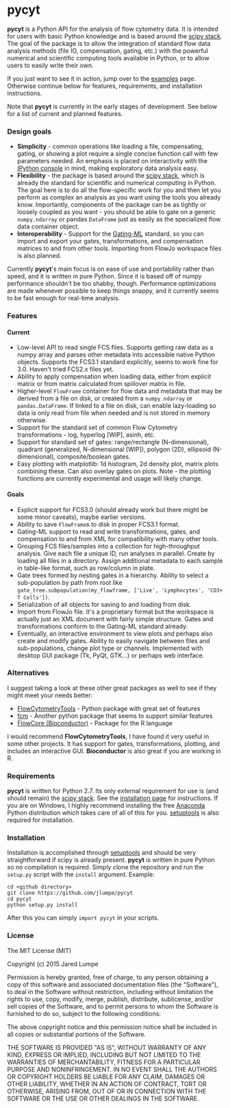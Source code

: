 # pycyt

**pycyt** is a Python API for the analysis of flow cytometry data. It is intended for users with basic Python knowledge and is based around the [scipy stack](http://www.scipy.org/). The goal of the package is to allow the integration of standard flow data analysis methods (file IO, compensation, gating, etc.) with the powerful numerical and scientific computing tools available in Python, or to allow users to easily write their own.

If you just want to see it in action, jump over to the [examples](pycyt/examples/) page. Otherwise continue below for features, requirements, and installation instructions.

Note that **pycyt** is currently in the early stages of development. See below for a list of current and planned features.


### Design goals

* **Simplicity** - common operations like loading a file, compensating, gating, or showing a plot require a single concise function call with few parameters needed. An emphasis is placed on interactivity with the [IPython console](https://ipython.org/ipython-doc/3/interactive/qtconsole.html) in mind, making exploratory data analysis easy.
* **Flexibility** - the package is based around the [scipy stack](http://www.scipy.org/), which is already the standard for scientific and numerical computing in Python. The goal here is to do all the flow-specific work for you and then let you perform as complex an analysis as you want using the tools you already know. Importantly, components of the package can be as tightly or loosely coupled as you want - you should be able to gate on a generic `numpy.ndarray` or pandas `DataFrame` just as easily as the specialized flow data container object.
* **Interoperability** - Support for the [Gating-ML](http://flowcyt.sourceforge.net/gating/) standard, so you can import and export your gates, transformations, and compensation matrices to and from other tools. Importing from FlowJo workspace files is also planned.

Currently **pycyt**'s main focus is on ease of use and portability rather than speed, and it is written in pure Python. Since it is based off of numpy performance shouldn't be too shabby, though. Performance optimizations are made whenever possible to keep things snappy, and it currently seems to be fast enough for real-time analysis.


### Features

#### Current

* Low-level API to read single FCS files. Supports getting raw data as a numpy array and parses other metadata into accessible native Python objects. Supports the FCS3.1 standard explicitly, seems to work fine for 3.0. Haven't tried FCS2.x files yet.
* Ability to apply compensation when loading data, either from explicit matrix or from matrix calculated from spillover matrix in file.
* Higher-level `FlowFrame` container for flow data and metadata that may be derived from a file on disk, or created from a `numpy.ndarray` or `pandas.DataFrame`. If linked to a file on disk, can enable lazy-loading so data is only read from file when needed and is not stored in memory otherwise.
* Support for the standard set of common Flow Cytometry transformations - log, hyperlog [WIP], asinh, etc.
* Support for standard set of gates: range/rectangle (N-dimensional), quadrant (generalized, N-dimensional [WIP]), polygon (2D), ellipsoid (N-dimensional), composite/boolean gates.
* Easy plotting with matplotlib: 1d histogram, 2d density plot, matrix plots combining these. Can also overlay gates on plots. Note - the plotting functions are currently experimental and usage will likely change.


#### Goals

* Explicit support for FCS3.0 (should already work but there might be some minor caveats), maybe earlier versions.
* Ability to save `FlowFrame`s to disk in proper FCS3.1 format.
* Gating-ML support to read and write transformations, gates, and compensation to and from XML for compatibility with many other tools.
* Grouping FCS files/samples into a collection for high-throughput analysis. Give each file a unique ID, run analyses in parallel. Create by loading all files in a directory. Assign additional metadata to each sample in table-like format, such as row/column in plate.
* Gate trees formed by nesting gates in a hierarchy. Ability to select a sub-population by path from root like `gate_tree.subpopulation(my_flowframe, ['Live', 'Lymphocytes', 'CD3+ T Cells'])`.
* Serialization of all objects for saving to and loading from disk.
* Import from FlowJo file. It's a proprietary format but the workspace is actually just an XML document with fairly simple structure. Gates and transformations conform to the Gating-ML standard already.
* Eventually, an interactive environment to view plots and perhaps also create and modify gates. Ability to easily navigate between files and sub-populations, change plot type or channels. Implemented with desktop GUI package (Tk, PyQt, GTK...) or perhaps web interface.


### Alternatives

I suggest taking a look at these other great packages as well to see if they might meet your needs better:

* [FlowCytometryTools](https://github.com/eyurtsev/FlowCytometryTools) - Python package with great set of features
* [fcm](https://pythonhosted.org/fcm/basic.html>) - Another python package that seems to support similar features
* [FlowCore (Bioconductor)](https://www.bioconductor.org/packages/release/bioc/html/flowCore.html) - Package for the R language

I would recommend **FlowCytometryTools**, I have found it very useful in some other projects. It has support for gates, transformations, plotting, and includes an interactive GUI.  **Bioconductor** is also great if you are working in R.


### Requirements

**pycyt** is written for Python 2.7. Its only external requirement for use is (and should remain) the [scipy stack](http://www.scipy.org/). See the [installation page](http://www.scipy.org/install.html) for instructions. If you are on Windows, I highly recommend installing the free [Anaconda](http://continuum.io/downloads) Python distribution which takes care of all of this for you. [setuptools](https://pypi.python.org/pypi/setuptools) is also required for installation.


### Installation

Installation is accomplished through [setuptools](https://pypi.python.org/pypi/setuptools) and should be very straightforward if scipy is already present. **pycyt** is written in pure Python so no compilation is required. Simply clone the repository and run the `setup.py` script with the `install` argument. Example:

    cd <github directory>
    git clone https://github.com/jlumpe/pycyt
    cd pycyt
    python setup.py install

After this you can simply `import pycyt` in your scripts.


### License

The MIT License (MIT)

Copyright (c) 2015 Jared Lumpe

Permission is hereby granted, free of charge, to any person obtaining a copy
of this software and associated documentation files (the "Software"), to deal
in the Software without restriction, including without limitation the rights
to use, copy, modify, merge, publish, distribute, sublicense, and/or sell
copies of the Software, and to permit persons to whom the Software is
furnished to do so, subject to the following conditions:

The above copyright notice and this permission notice shall be included in all
copies or substantial portions of the Software.

THE SOFTWARE IS PROVIDED "AS IS", WITHOUT WARRANTY OF ANY KIND, EXPRESS OR
IMPLIED, INCLUDING BUT NOT LIMITED TO THE WARRANTIES OF MERCHANTABILITY,
FITNESS FOR A PARTICULAR PURPOSE AND NONINFRINGEMENT. IN NO EVENT SHALL THE
AUTHORS OR COPYRIGHT HOLDERS BE LIABLE FOR ANY CLAIM, DAMAGES OR OTHER
LIABILITY, WHETHER IN AN ACTION OF CONTRACT, TORT OR OTHERWISE, ARISING FROM,
OUT OF OR IN CONNECTION WITH THE SOFTWARE OR THE USE OR OTHER DEALINGS IN THE
SOFTWARE.
